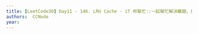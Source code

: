 ```yaml
---
title: [LeetCode30] Day11 - 146. LRU Cache - iT 邦幫忙::一起幫忙解決難題，拯救 IT 人的一天
authors:  CCNode
year: 
---
```


